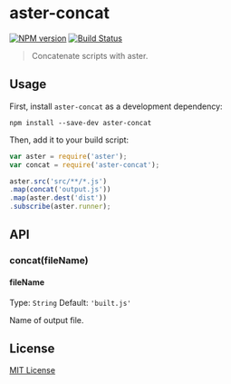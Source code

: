 # aster-concat
[![NPM version][npm-image]][npm-url]
[![Build Status][travis-image]][travis-url]

> Concatenate scripts with aster.

## Usage

First, install `aster-concat` as a development dependency:

```shell
npm install --save-dev aster-concat
```

Then, add it to your build script:

```javascript
var aster = require('aster');
var concat = require('aster-concat');

aster.src('src/**/*.js')
.map(concat('output.js'))
.map(aster.dest('dist'))
.subscribe(aster.runner);
```

## API

### concat(fileName)

#### fileName
Type: `String`
Default: `'built.js'`

Name of output file.

## License

[MIT License](http://en.wikipedia.org/wiki/MIT_License)

[npm-url]: https://npmjs.org/package/aster-concat
[npm-image]: https://badge.fury.io/js/aster-concat.png

[travis-url]: http://travis-ci.org/asterjs/aster-concat
[travis-image]: https://secure.travis-ci.org/asterjs/aster-concat.png?branch=master
